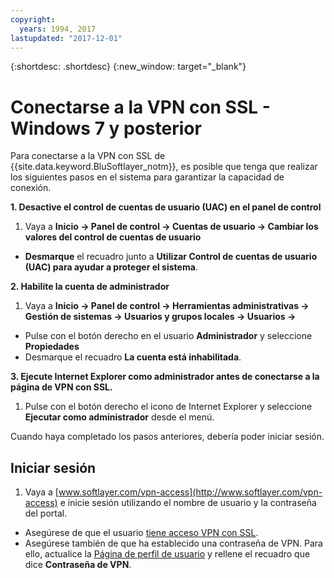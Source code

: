 ```yaml
---
copyright:
  years: 1994, 2017
lastupdated: "2017-12-01"
---
```


{:shortdesc: .shortdesc}
{:new_window: target="_blank"}

# Conectarse a la VPN con SSL - Windows 7 y posterior

Para conectarse a la VPN con SSL de {{site.data.keyword.BluSoftlayer_notm}}, es posible que tenga que realizar los siguientes pasos en el sistema para garantizar la capacidad de conexión.

**1. Desactive el control de cuentas de usuario (UAC) en el panel de control**

1. Vaya a **Inicio -> Panel de control -> Cuentas de usuario -> Cambiar los valores del control de cuentas de usuario**
* **Desmarque** el recuadro junto a **Utilizar Control de cuentas de usuario (UAC) para ayudar a proteger el sistema**.

**2. Habilite la cuenta de administrador**

1. Vaya a **Inicio -> Panel de control -> Herramientas administrativas -> Gestión de sistemas -> Usuarios y grupos locales -> Usuarios ->** 
* Pulse con el botón derecho en el usuario **Administrador** y seleccione **Propiedades** 
* Desmarque el recuadro **La cuenta está inhabilitada**.

**3. Ejecute Internet Explorer como administrador antes de conectarse a la página de VPN con SSL.**

1. Pulse con el botón derecho el icono de Internet Explorer y seleccione **Ejecutar como administrador** desde el menú.

Cuando haya completado los pasos anteriores, debería poder iniciar sesión. 

## Iniciar sesión

1. Vaya a [www.softlayer.com/vpn-access](http://www.softlayer.com/vpn-access) e inicie sesión utilizando el nombre de usuario y la contraseña del portal. 
* Asegúrese de que el usuario [tiene acceso VPN con SSL](edit-users-vpn-access.html).  
* Asegúrese también de que ha establecido una contraseña de VPN. Para ello, actualice la [Página de perfil de usuario](https://control.softlayer.com/account/user/profile) y rellene el recuadro que dice **Contraseña de VPN**.
